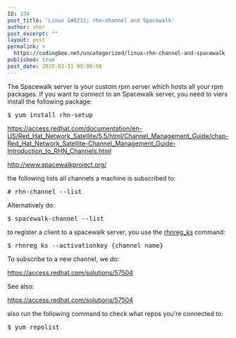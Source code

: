 ```yaml
---
ID: 334
post_title: 'Linux &#8211; rhn-channel and Spacewalk'
author: sher
post_excerpt: ""
layout: post
permalink: >
  https://codingbee.net/uncategorized/linux-rhn-channel-and-spacewalk
published: true
post_date: 2015-03-31 00:00:00
---
```

The Spacewalk server is your custom rpm server which hosts all your rpm packages. If you want to connect to an Spacewalk server, you need to viers install the following package:

<pre>
$ yum install rhn-setup
</pre> 


https://access.redhat.com/documentation/en-US/Red_Hat_Network_Satellite/5.5/html/Channel_Management_Guide/chap-Red_Hat_Network_Satellite-Channel_Management_Guide-Introduction_to_RHN_Channels.html 


http://www.spacewalkproject.org/

the following lists all channels a machine is subscribed to:
<pre># rhn-channel --list
</pre>

Alternatively do:

<pre>
$ spacewalk-channel --list
</pre>




to register a client to a spacewalk server, you use the <a href="http://linux.die.net/man/8/rhnreg_ks">rhnreg_ks</a> command:


<pre>
$ rhnreg_ks --activationkey {channel name}
</pre>



To subscribe to a new channel, we do:

https://access.redhat.com/solutions/57504 

See also:

https://access.redhat.com/solutions/57504


also run the following command to check what repos you're connected to:

<pre>
$ yum repolist
</pre>